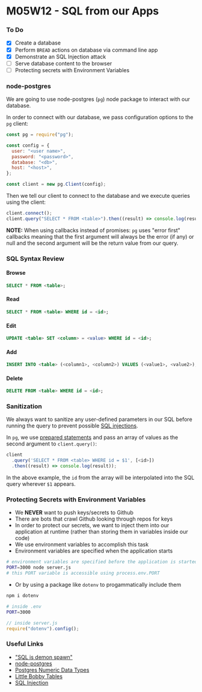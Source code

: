 # M05W12 - SQL from our Apps

### To Do

- [x] Create a database
- [x] Perform `BREAD` actions on database via command line app
- [x] Demonstrate an SQL Injection attack
- [ ] Serve database content to the browser
- [ ] Protecting secrets with Environment Variables

### node-postgres

We are going to use node-postgres (`pg`) node package to interact with our database.

In order to connect with our database, we pass configuration options to the `pg` client:

```js
const pg = require("pg");

const config = {
  user: "<user name>",
  password: "<password>",
  database: "<db>",
  host: "<host>",
};

const client = new pg.Client(config);
```

Then we tell our client to connect to the database and we execute queries using the client:

```js
client.connect();
client.query("SELECT * FROM <table>").then((result) => console.log(result));
```

**NOTE:** When using callbacks instead of promises: `pg` uses "error first" callbacks meaning that the first argument will always be the error (if any) or null and the second argument will be the return value from our query.

### SQL Syntax Review

#### Browse

```sql
SELECT * FROM <table>;
```

#### Read

```sql
SELECT * FROM <table> WHERE id = <id>;
```

#### Edit

```sql
UPDATE <table> SET <column> = <value> WHERE id = <id>;
```

#### Add

```sql
INSERT INTO <table> (<column1>, <column2>) VALUES (<value1>, <value2>);
```

#### Delete

```sql
DELETE FROM <table> WHERE id = <id>;
```

### Sanitization

We always want to sanitize any user-defined parameters in our SQL before running the query to prevent possible [SQL injections](https://en.wikipedia.org/wiki/SQL_injection).

In `pg`, we use [prepared statements](https://en.wikipedia.org/wiki/Prepared_statement) and pass an array of values as the second argument to `client.query()`:

```js
client
  .query('SELECT * FROM <table> WHERE id = $1', [<id>])
  .then((result) => console.log(result));
```

In the above example, the `id` from the array will be interpolated into the SQL query wherever `$1` appears.

### Protecting Secrets with Environment Variables

- We **NEVER** want to push keys/secrets to Github
- There are bots that crawl Github looking through repos for keys
- In order to protect our secrets, we want to inject them into our application at runtime (rather than storing them in variables inside our code)
- We use environment variables to accomplish this task
- Environment variables are specified when the application starts

```bash
# environment variables are specified before the application is started
PORT=3000 node server.js
# this PORT variable is accessible using process.env.PORT
```

- Or by using a package like `dotenv` to progammatically include them

```bash
npm i dotenv
```

```bash
# inside .env
PORT=3000
```

```js
// inside server.js
require("dotenv").config();
```

### Useful Links

- ["SQL is demon spawn"](https://youtu.be/Hh6CbrDr0Lk)
- [node-postgres](https://node-postgres.com/)
- [Postgres Numeric Data Types](https://www.postgresql.org/docs/11/datatype-numeric.html)
- [Little Bobby Tables](https://xkcd.com/327/)
- [SQL Injection](https://en.wikipedia.org/wiki/SQL_injection)
